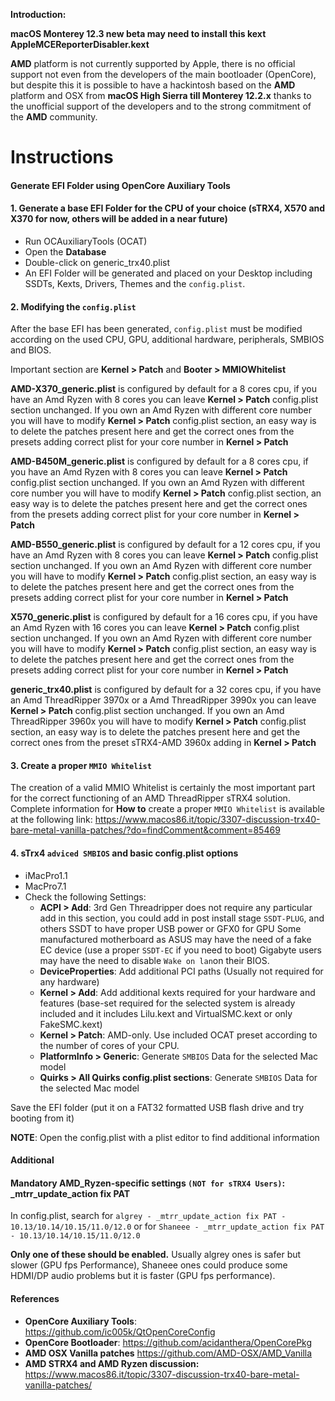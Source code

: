 **Introduction:**

**macOS Monterey 12.3 new beta may need to install this kext AppleMCEReporterDisabler.kext**

**AMD** platform is not currently supported by Apple, there is no official support not even from the developers of the main bootloader (OpenCore), but despite this it is possible to have a hackintosh based on the **AMD** platform and OSX from **macOS High Sierra till Monterey 12.2.x** thanks to the unofficial support of the developers and to the strong commitment of the **AMD** community.

# Instructions

#### Generate EFI Folder using OpenCore Auxiliary Tools

#### 1. Generate a base EFI Folder for the CPU of your choice (sTRX4, X570 and X370 for now, others will be added in a near future)
- Run OCAuxiliaryTools (OCAT)
- Open the **Database**
- Double-click on generic_trx40.plist
- An EFI Folder will be generated and placed on your Desktop including SSDTs, Kexts, Drivers, Themes and the `config.plist`.

#### 2. Modifying the `config.plist`
After the base EFI has been generated, `config.plist` must be modified according on the used CPU, GPU, additional hardware, peripherals, SMBIOS and BIOS.

Important section are **Kernel > Patch** and **Booter > MMIOWhitelist**

**AMD-X370_generic.plist** is configured by default for a 8 cores cpu, if you have an Amd Ryzen with 8 cores you can leave **Kernel > Patch** config.plist section unchanged.
If you own an Amd Ryzen with different core number you will have to modify **Kernel > Patch** config.plist section, an easy way is to delete the patches present here and get the correct ones from the presets adding correct plist for your core number in **Kernel > Patch**

**AMD-B450M_generic.plist** is configured by default for a 8 cores cpu, if you have an Amd Ryzen with 8 cores you can leave **Kernel > Patch** config.plist section unchanged.
If you own an Amd Ryzen with different core number you will have to modify **Kernel > Patch** config.plist section, an easy way is to delete the patches present here and get the correct ones from the presets adding correct plist for your core number in **Kernel > Patch**

**AMD-B550_generic.plist** is configured by default for a 12 cores cpu, if you have an Amd Ryzen with 8 cores you can leave **Kernel > Patch** config.plist section unchanged.
If you own an Amd Ryzen with different core number you will have to modify **Kernel > Patch** config.plist section, an easy way is to delete the patches present here and get the correct ones from the presets adding correct plist for your core number in **Kernel > Patch**

**X570_generic.plist** is configured by default for a 16 cores cpu, if you have an Amd Ryzen with 16 cores you can leave **Kernel > Patch** config.plist section unchanged.
If you own an Amd Ryzen with different core number you will have to modify **Kernel > Patch** config.plist section, an easy way is to delete the patches present here and get the correct ones from the presets adding correct plist for your core number in **Kernel > Patch**

**generic_trx40.plist** is configured by default for a 32 cores cpu, if you have an Amd ThreadRipper 3970x or a Amd ThreadRipper 3990x you can leave **Kernel > Patch** config.plist section unchanged.
If you own an Amd ThreadRipper 3960x you will have to modify **Kernel > Patch** config.plist section, an easy way is to delete the patches present here and get the correct ones from the preset sTRX4-AMD 3960x adding in **Kernel > Patch**
#### 3. Create a  proper `MMIO Whitelist`
The creation of a valid MMIO Whitelist is certainly the most important part for the correct functioning of an AMD ThreadRipper sTRX4 solution.
Complete information for **How to** create a proper `MMIO Whitelist` is available at the following link:
https://www.macos86.it/topic/3307-discussion-trx40-bare-metal-vanilla-patches/?do=findComment&comment=85469

#### 4. sTrx4 `adviced SMBIOS` and basic config.plist options

- iMacPro1.1
- MacPro7.1
- Check the following Settings:
	- **ACPI > Add**: 3rd Gen Threadripper does not require any particular add in this section,  you could add in post install stage `SSDT-PLUG`,  and others SSDT to have proper USB power or GFX0 for GPU
	Some manufactured motherboard as ASUS may have the need of a fake EC device (use a proper `SSDT-EC` if you need to boot)
	Gigabyte users may have the need to disable `Wake on lan`on their BIOS.
	- **DeviceProperties**:
		 Add additional PCI paths (Usually not required for any hardware)
	- **Kernel > Add**: Add additional kexts required for your hardware and features (base-set required for the selected system is already included and it includes Lilu.kext and VirtualSMC.kext or only FakeSMC.kext)
	-  **Kernel > Patch**: AMD-only. Use included OCAT preset according to the number of cores of your CPU.
	- **PlatformInfo > Generic**: Generate `SMBIOS` Data for the selected Mac model
	- **Quirks > All Quirks config.plist sections**: Generate `SMBIOS` Data for the selected Mac model

Save the EFI folder (put it on a FAT32 formatted USB flash drive and try booting from it)

**NOTE**: Open the config.plist with a plist editor to find additional information

#### Additional

#### Mandatory AMD_Ryzen-specific settings `(NOT for sTRX4 Users)`: _mtrr_update_action fix PAT
In config.plist, search for `algrey - _mtrr_update_action fix PAT - 10.13/10.14/10.15/11.0/12.0` or for `Shaneee - _mtrr_update_action fix PAT - 10.13/10.14/10.15/11.0/12.0`

**Only one of these should be enabled.**
Usually algrey ones is safer but slower (GPU fps Performance), Shaneee ones could produce some HDMI/DP audio problems but it is faster (GPU fps performance).

#### References
- **OpenCore Auxiliary Tools**: https://github.com/ic005k/QtOpenCoreConfig
- **OpenCore Bootloader**: https://github.com/acidanthera/OpenCorePkg
- **AMD OSX Vanilla patches** https://github.com/AMD-OSX/AMD_Vanilla
- **AMD STRX4 and AMD Ryzen discussion:** https://www.macos86.it/topic/3307-discussion-trx40-bare-metal-vanilla-patches/
